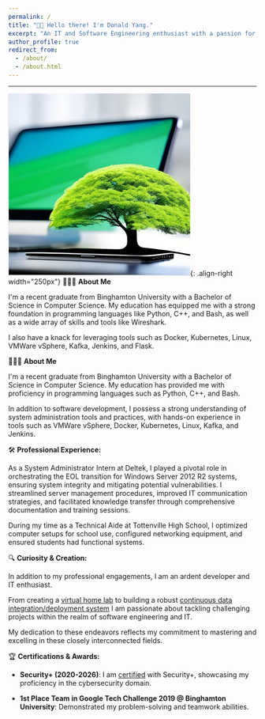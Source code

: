 ```yaml
---
permalink: /
title: "👋🏼 Hello there! I'm Donald Yang."
excerpt: "An IT and Software Engineering enthusiast with a passion for system administration, software development, and infrastructure management. "
author_profile: true
redirect_from: 
  - /about/
  - /about.html
---
```


---
![Linux Penguin Wearing a Fedora](/images/NewProfilePic.png){: .align-right width="250px"}
👨🏻‍💻 **About Me**

I'm a recent graduate from Binghamton University with a Bachelor of Science in Computer Science. My education has equipped me with a strong foundation in programming languages like Python, C++, and Bash, as well as a wide array of skills and tools like Wireshark. 

I also have a knack for leveraging tools such as Docker, Kubernetes, Linux, VMWare vSphere, Kafka, Jenkins, and Flask.

👨🏻‍💻 **About Me**

I'm a recent graduate from Binghamton University with a Bachelor of Science in Computer Science. My education has provided me with proficiency in programming languages such as Python, C++, and Bash. 

In addition to software development, I possess a strong understanding of system administration tools and practices, with hands-on experience in tools such as VMWare vSphere, Docker, Kubernetes, Linux, Kafka, and Jenkins.


🛠️ **Professional Experience:**

As a System Administrator Intern at Deltek, I played a pivotal role in orchestrating the EOL transition for Windows Server 2012 R2 systems, ensuring system integrity and mitigating potential vulnerabilities. I streamlined server management procedures, improved IT communication strategies, and facilitated knowledge transfer through comprehensive documentation and training sessions.

During my time as a Technical Aide at Tottenville High School, I optimized computer setups for school use, configured networking equipment, and ensured students had functional systems.

🔍 **Curiosity & Creation:** 

In addition to my professional engagements, I am an ardent developer and IT enthusiast. 

From creating a [virtual home lab](https://dyang21.github.io/portfolio/portfolio-2/) to building a robust [continuous data integration/deployment system](https://github.com/dyang21/Continuous-Data-Integration-System) I am passionate about tackling challenging projects within the realm of software engineering and IT.

My dedication to these endeavors reflects my commitment to mastering and excelling in these closely interconnected fields.

🏆 **Certifications & Awards:**

- **Security+ (2020-2026)**: I am [certified](https://www.credly.com/badges/2303fc55-39c7-4af1-a53e-553e16bd6107/linked_in_profile) with Security+, showcasing my proficiency in the cybersecurity domain.
  
- **1st Place Team in Google Tech Challenge 2019 @ Binghamton University**: Demonstrated my problem-solving and teamwork abilities.